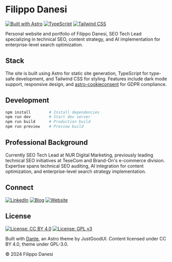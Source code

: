 # Filippo Danesi

[![Built with Astro](https://img.shields.io/badge/Built%20with-Astro-171717.svg?style=for-the-badge&logo=astro&logoColor=F2F1EC)](https://astro.build)
[![TypeScript](https://img.shields.io/badge/TypeScript-171717?style=for-the-badge&logo=typescript&logoColor=F2F1EC)](https://www.typescriptlang.org/)
[![Tailwind CSS](https://img.shields.io/badge/Tailwind_CSS-171717?style=for-the-badge&logo=tailwind-css&logoColor=F2F1EC)](https://tailwindcss.com/)

Personal website and portfolio of Filippo Danesi, SEO Tech Lead specializing in technical SEO, content strategy, and AI implementation for enterprise-level search optimization.

## Stack

The site is built using Astro for static site generation, TypeScript for type-safe development, and Tailwind CSS for styling. Features include dark mode support, responsive design, and [astro-cookieconsent](https://github.com/jop-software/astro-cookieconsent) for GDPR compliance.

## Development

```bash
npm install        # Install dependencies
npm run dev        # Start dev server
npm run build      # Production build
npm run preview    # Preview build
```

## Professional Background

Currently SEO Tech Lead at NUR Digital Marketing, previously leading technical SEO initiatives at TeseCom and Brand-On's e-commerce division. Expertise spans technical SEO auditing, AI integration for content optimization, and enterprise-level search strategy implementation.

## Connect

[![LinkedIn](https://img.shields.io/badge/LinkedIn-171717?style=for-the-badge&logo=linkedin&logoColor=F2F1EC)](https://www.linkedin.com/in/filippodanesi/)
[![Blog](https://img.shields.io/badge/Blog-171717?style=for-the-badge&logo=blogger&logoColor=F2F1EC)](https://serp-secrets.com)
[![Website](https://img.shields.io/badge/Website-171717?style=for-the-badge&logo=google-chrome&logoColor=F2F1EC)](https://www.filippodanesi.it/contact)

## License

[![License: CC BY 4.0](https://img.shields.io/badge/License-CC_BY_4.0-171717?style=for-the-badge&logoColor=F2F1EC)](https://creativecommons.org/licenses/by/4.0/)
[![License: GPL v3](https://img.shields.io/badge/License-GPLv3-171717?style=for-the-badge&logoColor=F2F1EC)](https://www.gnu.org/licenses/gpl-3.0)

Built with [Dante](https://justgoodui.com/), an Astro theme by JustGoodUI. Content licensed under CC BY 4.0, theme under GPL-3.0.

© 2024 Filippo Danesi
